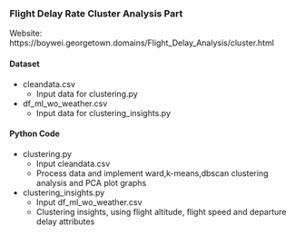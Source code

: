 ### Flight Delay Rate Cluster Analysis Part
<p>Website: https://boywei.georgetown.domains/Flight_Delay_Analysis/cluster.html</p>

<H4>Dataset</H4>
<ul>
  <li>cleandata.csv
    <ul>
      <li>Input data for clustering.py</li>
    </ul>
  </li>
  <li>df_ml_wo_weather.csv
    <ul>
      <li>Input data for clustering_insights.py</li>
    </ul>
  </li>
</ul>

<H4>Python Code</H4>
<ul>
  <li>clustering.py
    <ul>
      <li>Input cleandata.csv</li>
      <li>Process data and implement ward,k-means,dbscan clustering analysis and PCA plot graphs</li>
    </ul>
  </li>
  <li>clustering_insights.py
    <ul>
      <li>Input df_ml_wo_weather.csv</li>
      <li>Clustering insights, using flight altitude, flight speed and departure delay attributes</li>
    </ul>
  </li>
</ul>
